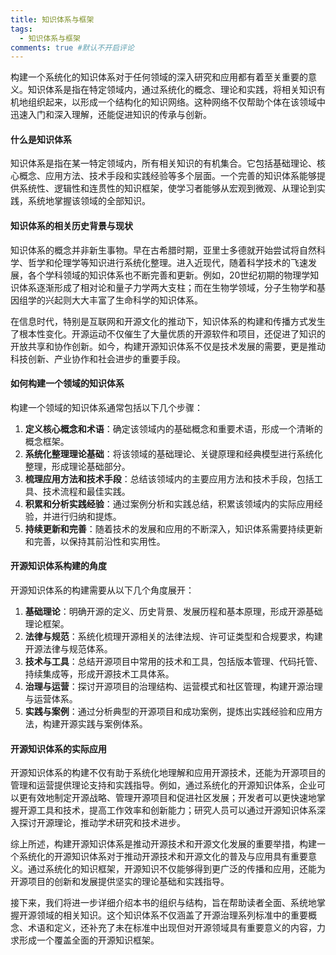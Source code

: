 ```yaml
---
title: 知识体系与框架
tags:
  - 知识体系与框架
comments: true #默认不开启评论
---
```


构建一个系统化的知识体系对于任何领域的深入研究和应用都有着至关重要的意义。知识体系是指在特定领域内，通过系统化的概念、理论和实践，将相关知识有机地组织起来，以形成一个结构化的知识网络。这种网络不仅帮助个体在该领域中迅速入门和深入理解，还能促进知识的传承与创新。

#### 什么是知识体系

知识体系是指在某一特定领域内，所有相关知识的有机集合。它包括基础理论、核心概念、应用方法、技术手段和实践经验等多个层面。一个完善的知识体系能够提供系统性、逻辑性和连贯性的知识框架，使学习者能够从宏观到微观、从理论到实践，系统地掌握该领域的全部知识。

#### 知识体系的相关历史背景与现状

知识体系的概念并非新生事物。早在古希腊时期，亚里士多德就开始尝试将自然科学、哲学和伦理学等知识进行系统化整理。进入近现代，随着科学技术的飞速发展，各个学科领域的知识体系也不断完善和更新。例如，20世纪初期的物理学知识体系逐渐形成了相对论和量子力学两大支柱；而在生物学领域，分子生物学和基因组学的兴起则大大丰富了生命科学的知识体系。

在信息时代，特别是互联网和开源文化的推动下，知识体系的构建和传播方式发生了根本性变化。开源运动不仅催生了大量优质的开源软件和项目，还促进了知识的开放共享和协作创新。如今，构建开源知识体系不仅是技术发展的需要，更是推动科技创新、产业协作和社会进步的重要手段。

#### 如何构建一个领域的知识体系

构建一个领域的知识体系通常包括以下几个步骤：

1. **定义核心概念和术语**：确定该领域内的基础概念和重要术语，形成一个清晰的概念框架。
2. **系统化整理理论基础**：将该领域的基础理论、关键原理和经典模型进行系统化整理，形成理论基础部分。
3. **梳理应用方法和技术手段**：总结该领域内的主要应用方法和技术手段，包括工具、技术流程和最佳实践。
4. **积累和分析实践经验**：通过案例分析和实践总结，积累该领域内的实际应用经验，并进行归纳和提炼。
5. **持续更新和完善**：随着技术的发展和应用的不断深入，知识体系需要持续更新和完善，以保持其前沿性和实用性。

#### 开源知识体系构建的角度

开源知识体系的构建需要从以下几个角度展开：

1. **基础理论**：明确开源的定义、历史背景、发展历程和基本原理，形成开源基础理论框架。
2. **法律与规范**：系统化梳理开源相关的法律法规、许可证类型和合规要求，构建开源法律与规范体系。
3. **技术与工具**：总结开源项目中常用的技术和工具，包括版本管理、代码托管、持续集成等，形成开源技术工具体系。
4. **治理与运营**：探讨开源项目的治理结构、运营模式和社区管理，构建开源治理与运营体系。
5. **实践与案例**：通过分析典型的开源项目和成功案例，提炼出实践经验和应用方法，构建开源实践与案例体系。

#### 开源知识体系的实际应用

开源知识体系的构建不仅有助于系统化地理解和应用开源技术，还能为开源项目的管理和运营提供理论支持和实践指导。例如，通过系统化的开源知识体系，企业可以更有效地制定开源战略、管理开源项目和促进社区发展；开发者可以更快速地掌握开源工具和技术，提高工作效率和创新能力；研究人员可以通过开源知识体系深入探讨开源理论，推动学术研究和技术进步。

综上所述，构建开源知识体系是推动开源技术和开源文化发展的重要举措，构建一个系统化的开源知识体系对于推动开源技术和开源文化的普及与应用具有重要意义。通过系统化的知识框架，开源知识不仅能够得到更广泛的传播和应用，还能为开源项目的创新和发展提供坚实的理论基础和实践指导。

接下来，我们将进一步详细介绍本书的组织与结构，旨在帮助读者全面、系统地掌握开源领域的相关知识。这个知识体系不仅涵盖了开源治理系列标准中的重要概念、术语和定义，还补充了未在标准中出现但对开源领域具有重要意义的内容，力求形成一个覆盖全面的开源知识框架。
